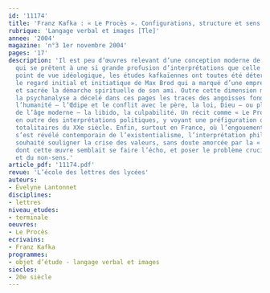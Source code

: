 ```yaml
---
id: '11174'
title: 'Franz Kafka : « Le Procès ». Configurations, structure et sens'
rubrique: 'Langage verbal et images [Tle]'
annee: '2004'
magazine: 'n°3 1er novembre 2004'
pages: '17'
description: 'Il est peu d’œuvres relevant d’une conception moderne de l’écriture
  qui se prêtent à une si grande profusion d’interprétations que celle de Kafka. Du
  point de vue idéologique, les études kafkaïennes ont toutes été déterminées par
  le regard initial et initiatique de Max Brod qui a marqué d’une empreinte religieuse
  et sacrée la démarche spirituelle de son ami. Outre cette dimension métaphysique,
  la psychanalyse a décelé dans ces pages les traces des angoisses fondamentales de
  l’humanité – l’Œdipe et le conflit avec le père, la loi, Dieu – ou plus spécifiquement
  de l’âge moderne – la libido, la culpabilité. Un récit comme « Le Procès » a suscité
  en outre des interprétations politiques, y voyant une préfiguration des systèmes
  totalitaires du XXe siècle. Enfin, surtout en France, où l’engouement pour Kafka
  s’est révélé contemporain de l’existentialisme, l’interprétation philosophique a
  souhaité souligner la crise des valeurs, sans doute amorcée par la « mort de Dieu »,
  dont cette œuvre semblait se faire l’écho, et poser le problème crucial du sens
  et du non-sens.'
article_pdf: '11174.pdf'
revue: 'L’école des lettres des lycées'
auteurs:
- Évelyne Lantonnet
disciplines:
- lettres
niveau_etudes:
- terminale
oeuvres:
- Le Procès
ecrivains:
- Franz Kafka
programmes:
- objet d’étude - langage verbal et images
siecles:
- 20e siècle
---
```

